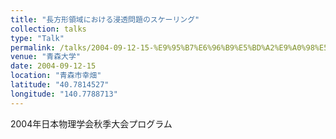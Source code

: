 ```yaml
---
title: "長方形領域における浸透問題のスケーリング"
collection: talks
type: "Talk"
permalink: /talks/2004-09-12-15-%E9%95%B7%E6%96%B9%E5%BD%A2%E9%A0%98%E5%9F%9F%E3%81%AB%E3%81%8A%E3%81%91%E3%82%8B%E6%B5%B8%E9%80%8F%E5%95%8F%E9%A1%8C%E3%81%AE%E3%82%B9%E3%82%B1%E3%83%BC%E3%83%AA%E3%83%B3%E3%82%B0
venue: "青森大学"
date: 2004-09-12-15
location: "青森市幸畑"
latitude: "40.7814527"
longitude: "140.7788713"
---
```


2004年日本物理学会秋季大会プログラム
